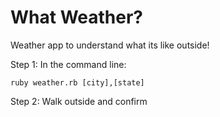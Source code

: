 What Weather?
=========
Weather app to understand what its like outside! 

Step 1: In the command line:  
```
ruby weather.rb [city],[state]
```

Step 2: Walk outside and confirm
